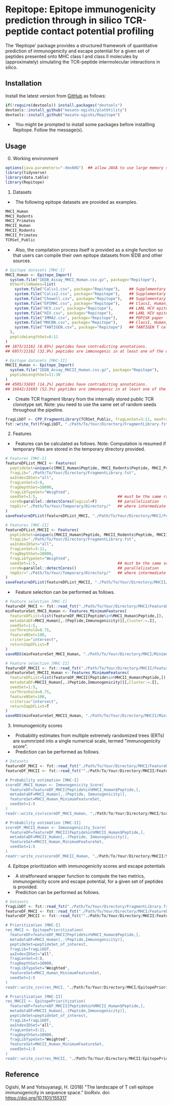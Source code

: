 Repitope: Epitope immunogenicity prediction through in silico TCR-peptide contact potential profiling
===============================================

The 'Repitope' package provides a structured framework of quantitative prediction of immunogenicity and escape potential for a given set of peptides presented onto MHC class I and class II molecules by (approximately) simulating the TCR-peptide intermolecular interactions in silico.

Installation
------------------------
Install the latest version from [GitHub](https://github.com/masato-ogishi/Repitope) as follows:
``` r
if(!require(devtools)) install.packages("devtools")
devtools::install_github("masato-ogishi/plotUtility")
devtools::install_github("masato-ogishi/Repitope")
```
-   You might be prompted to install some packages before installling Repitope. Follow the message(s).

Usage
------------------
0. Working environment
``` r
options(java.parameters="-Xmx60G")  ## allow JAVA to use large memory space
library(tidyverse)
library(data.table)
library(Repitope)
```
1. Datasets
-   The following epitope datasets are provided as examples.
``` r
MHCI_Human
MHCI_Rodents
MHCI_Primates
MHCII_Human
MHCII_Rodents
MHCII_Primates
TCRSet_Public
```
-   Also, the compilation process itself is provided as a single function so that users can compile their own epitope datasets from IEDB and other sources.
``` r
# Epitope datasets [MHC-I]
MHCI_Human <- Epitope_Import(
  system.file("IEDB_Assay_MHCI_Human.csv.gz", package="Repitope"),
  OtherFileNames=list(
    system.file("Calis1.csv", package="Repitope"),    ## Supplementary dataset from Calis et al., 2013.
    system.file("Calis2.csv", package="Repitope"),    ## Supplementary dataset from Calis et al., 2013.
    system.file("Chowell.csv", package="Repitope"),   ## Supplementary dataset from Chowell et al., 2015.
    system.file("EPIMHC.csv", package="Repitope"),    ## ClassI, Human, Annotated with T-cell activity
    system.file("HCV.csv", package="Repitope"),       ## LANL HCV epitope dataset.
    system.file("HIV.csv", package="Repitope"),       ## LANL HIV epitope dataset. ("best-defined")
    system.file("IMMA2.csv", package="Repitope"),     ## POPISK paper (Tung et al., 2011.), http://140.113.239.45/POPISK/download.php
    system.file("MHCBN.csv", package="Repitope"),     ## ClassI, Human, Annotated with T-cell activity
    system.file("TANTIGEN.csv", package="Repitope")   ## TANTIGEN T cell epitope dataset; entries annotated by in vitro or in vivo experiments are retained (but not MS experiments)
  ),
  peptideLengthSet=8:11
)
## 1873/21162 (8.85%) peptides have contradicting annotations.
## 6957/21162 (32.9%) peptides are immunogenic in at least one of the observations.

# Epitope datasets [MHC-II]
MHCII_Human <- Epitope_Import(
  system.file("IEDB_Assay_MHCII_Human.csv.gz", package="Repitope"),
  peptideLengthSet=11:30
)
## 4505/31693 (14.2%) peptides have contradicting annotations.
## 16642/31693 (52.5%) peptides are immunogenic in at least one of the observations.
```
-   Create TCR fragment library from the internally stored public TCR clonotype set. Note: you need to use the same set of random seeds throughout the pipeline.
``` r
fragLibDT <- CPP_FragmentLibrary(TCRSet_Public, fragLenSet=3:11, maxFragDepth=100000, seedSet=1:5)
fst::write_fst(fragLibDT, "./Path/To/Your/Directory/FragmentLibrary.fst", compress=0)
```
2. Features
-   Features can be calculated as follows. Note: Computation is resumed if temporary files are stored in the temporary directory provided.
``` r
# Features [MHC-I]
featureDFList_MHCI <- Features(
  peptideSet=unique(c(MHCI_Human$Peptide, MHCI_Rodents$Peptide, MHCI_Primates$Peptide)),
  fragLib="./Path/To/Your/Directory/FragmentLibrary.fst",
  aaIndexIDSet="all",
  fragLenSet=3:8,
  fragDepthSet=10000,
  fragLibTypeSet="Weighted",
  seedSet=1:5,                                   ## must be the same random seeds used for preparing the fragment library
  coreN=parallel::detectCores(logical=F)         ## parallelization
  tmpDir="./Path/To/Your/Temporary/Directory/"   ## where intermediate files are stored
)
saveFeatureDFList(featureDFList_MHCI, "./Path/To/Your/Directory/MHCI/FeatureDF_")

# Features [MHC-II]
featureDFList_MHCII <- Features(
  peptideSet=unique(c(MHCII_Human$Peptide, MHCII_Rodents$Peptide, MHCII_Primates$Peptide)),
  fragLib="./Path/To/Your/Directory/FragmentLibrary.fst",
  aaIndexIDSet="all",
  fragLenSet=3:11,
  fragDepthSet=10000,
  fragLibTypeSet="Weighted",
  seedSet=1:5,                                   ## must be the same seed set for the fragment library
  coreN=parallel::detectCores()                  ## parallelization
  tmpDir="./Path/To/Your/Temporary/Directory/"   ## where intermediate files are stored
)
saveFeatureDFList(featureDFList_MHCII, "./Path/To/Your/Directory/MHCII/FeatureDF_")
```
-   Feature selection can be performed as follows.
``` r
# Feature selection [MHC-I]
featureDF_MHCI <- fst::read_fst("./Path/To/Your/Directory/MHCI/FeatureDF_Weighted.10000.fst", as.data.table=T)
minFeatureSet_MHCI_Human <- Features_MinimumFeatures(
  featureDFList=list(featureDF_MHCI[Peptide%in%MHCI_Human$Peptide,]),
  metadataDF=MHCI_Human[,.(Peptide,Immunogenicity)][,Cluster:=.I],
  seedSet=1:5,
  corThreshold=0.75,
  featureNSet=100,
  criteria="intersect",
  returnImpDFList=T
)
saveRDS(minFeatureSet_MHCI_Human, "./Path/To/Your/Directory/MHCI/MinimumFeatureSet_MHCI_Human.rds")

# Feature selection [MHC-II]
featureDF_MHCII <- fst::read_fst("./Path/To/Your/Directory/MHCII/FeatureDF_Weighted.10000.fst", as.data.table=T)
minFeatureSet_MHCII_Human <- Features_MinimumFeatures(
  featureDFList=list(featureDF_MHCII[Peptide%in%MHCII_Human$Peptide,]),
  metadataDF=MHCII_Human[,.(Peptide,Immunogenicity)][,Cluster:=.I],
  seedSet=1:5,
  corThreshold=0.75,
  featureNSet=100,
  criteria="intersect",
  returnImpDFList=T
)
saveRDS(minFeatureSet_MHCII_Human, "./Path/To/Your/Directory/MHCII/MinimumFeatureSet_MHCII_Human.rds")
```
3. Immunogenicity scores
-   Probability estimates from multiple extremely randomized trees (ERTs) are summrized into a single numerical scale, termed "immunogenicity score".
-   Prediction can be performed as follows.
``` r
# Datasets
featureDF_MHCI <- fst::read_fst("./Path/To/Your/Directory/MHCI/FeatureDF_Weighted.10000.fst", as.data.table=T)
featureDF_MHCII <- fst::read_fst(""./Path/To/Your/Directory/MHCII/FeatureDF_Weighted.10000.fst", as.data.table=T)

# Probability estimation [MHC-I]
scoreDF_MHCI_Human <- Immunogenicity_Score(
  featureDF=featureDF_MHCI[Peptide%in%MHCI_Human$Peptide,],
  metadataDF=MHCI_Human[,.(Peptide, Immunogenicity)],
  featureSet=MHCI_Human_MinimumFeatureSet,
  seedSet=1:5
)
readr::write_csv(scoreDF_MHCI_Human, "./Path/To/Your/Directory/MHCI/ScoreDF_MHCI_Human.csv")

# Probability estimation [MHC-II]
scoreDF_MHCII_Human <- Immunogenicity_Score(
  featureDF=featureDF_MHCII[Peptide%in%MHCII_Human$Peptide,],
  metadataDF=MHCII_Human[,.(Peptide, Immunogenicity)],
  featureSet=MHCII_Human_MinimumFeatureSet,
  seedSet=1:5
)
readr::write_csv(scoreDF_MHCII_Human, "./Path/To/Your/Directory/MHCII/ScoreDF_MHCII_Human.csv")
```

4. Epitope prioritization with immunogenicity scores and escape potentials
-   A straitforward wrapper function to compute the two metrics, immunogenicity score and escape potential, for a given set of peptides is provided.
-   Prediction can be performed as follows.
``` r
# Datasets
fragLibDT <- fst::read_fst("./Path/To/Your/Directory/FragmentLibrary.fst", as.data.table=T)
featureDF_MHCI <- fst::read_fst("./Path/To/Your/Directory/MHCI/FeatureDF_Weighted.10000.fst", as.data.table=T)
featureDF_MHCII <- fst::read_fst(""./Path/To/Your/Directory/MHCII/FeatureDF_Weighted.10000.fst", as.data.table=T)

# Prioritization [MHC-I]
res_MHCI <- EpitopePrioritization(
  featureDF=featureDF_MHCI[Peptide%in%MHCI_Human$Peptide,], 
  metadataDF=MHCI_Human[,.(Peptide,Immunogenicity)],
  peptideSet=peptideSet_of_interest,
  fragLib=fragLibDT,
  aaIndexIDSet="all",
  fragLenSet=3:8,
  fragDepthSet=10000,
  fragLibTypeSet="Weighted",
  featureSet=MHCI_Human_MinimumFeatureSet,
  seedSet=1:5
)
readr::write_csv(res_MHCI, "./Path/To/Your/Directory/MHCI/EpitopePrioritization_MHCI.csv")

# Prioritization [MHC-II]
res_MHCII <- EpitopePrioritization(
  featureDF=featureDF_MHCII[Peptide%in%MHCII_Human$Peptide,], 
  metadataDF=MHCII_Human[,.(Peptide,Immunogenicity)],
  peptideSet=peptideSet_of_interest,
  fragLib=fragLibDT,
  aaIndexIDSet="all",
  fragLenSet=3:11,
  fragDepthSet=10000,
  fragLibTypeSet="Weighted",
  featureSet=MHCII_Human_MinimumFeatureSet,
  seedSet=1:5
)
readr::write_csv(res_MHCII, "./Path/To/Your/Directory/MHCII/EpitopePrioritization_MHCII.csv")
```

Reference
------------------------
Ogishi, M and Yotsuyanagi, H. (2018) "The landscape of T cell epitope immunogenicity in sequence space." bioRxiv. doi: https://doi.org/10.1101/155317
